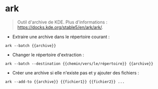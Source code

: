 # ark

> Outil d'archive de KDE.
> Plus d'informations : <https://docks.kde.org/stable5/en/ark/ark/>.

- Extraire une archive dans le répertoire courant :

`ark --batch {{archive}}`

- Changer le répertoire d'extraction :

`ark --batch --destination {{chemin/vers/le/répertoire}} {{archive}}`

- Créer une archive si elle n'existe pas et y ajouter des fichiers :

`ark --add-to {{archive}} {{fichier1}} {{fichier2}} ...`

